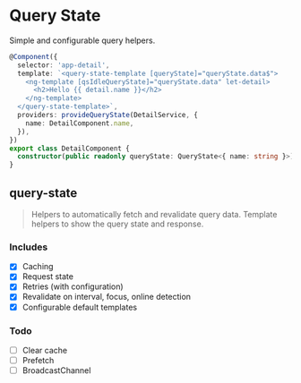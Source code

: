 # Query State

Simple and configurable query helpers.

```ts
@Component({
  selector: 'app-detail',
  template: `<query-state-template [queryState]="queryState.data$">
    <ng-template [qsIdleQueryState]="queryState.data" let-detail>
      <h2>Hello {{ detail.name }}</h2>
    </ng-template>
  </query-state-template>`,
  providers: provideQueryState(DetailService, {
    name: DetailComponent.name,
  }),
})
export class DetailComponent {
  constructor(public readonly queryState: QueryState<{ name: string }>) {}
}
```

## query-state

> Helpers to automatically fetch and revalidate query data.
> Template helpers to show the query state and response.

### Includes

- [x] Caching
- [x] Request state
- [x] Retries (with configuration)
- [x] Revalidate on interval, focus, online detection
- [x] Configurable default templates

### Todo

- [ ] Clear cache
- [ ] Prefetch
- [ ] BroadcastChannel

